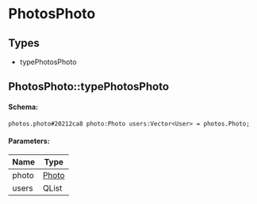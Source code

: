 # PhotosPhoto

## Types

* typePhotosPhoto

## PhotosPhoto::typePhotosPhoto

#### Schema:

`photos.photo#20212ca8 photo:Photo users:Vector<User> = photos.Photo;`

#### Parameters:

|Name|Type|
|----|----|
|photo|[Photo](photo.md)|
|users|QList<User>|

